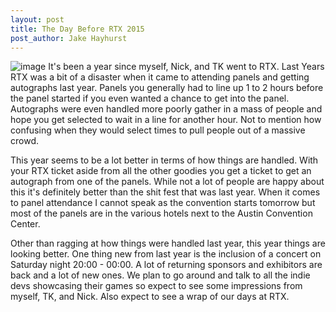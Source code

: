 ```yaml
---
layout: post
title: The Day Before RTX 2015
post_author: Jake Hayhurst
---
```


![image](http://static-label.frontgatetickets.com/label/1569/img/header.jpg "RTX 2015 or Fluffy Game Reviews goes to RTX 2 electric boogaloo ")
It's been a year since myself, Nick, and TK went to RTX. Last Years RTX was a bit of a disaster when it came to attending panels and getting autographs last year. Panels you generally had to line up 1 to 2 hours before the panel started if you even wanted a chance to get into the panel. Autographs were even handled more poorly gather in a mass of people and hope you get selected to wait in a line for another hour. Not to mention how confusing when they would select times to pull people out of a massive crowd.

This year seems to be a lot better in terms of how things are handled. With your RTX ticket aside from all the other goodies you get a ticket to get an autograph from one of the panels. While not a lot of people are happy about this it's definitely better than the shit fest that was last year. When it comes to panel attendance I cannot speak as the convention starts tomorrow but most of the panels are in the various hotels next to the Austin Convention Center.

Other than ragging at how things were handled last year, this year things are looking better. One thing new from last year is the inclusion of a concert on Saturday night 20:00 - 00:00. A lot of returning sponsors and exhibitors are back and a lot of new ones. We plan to go around and talk to all the indie devs showcasing their games so expect to see some impressions from myself, TK, and Nick. Also expect to see a wrap of our days at RTX.
